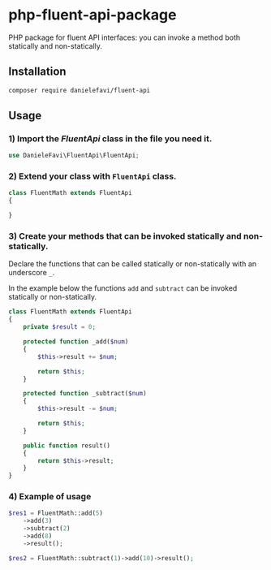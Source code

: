 # php-fluent-api-package

PHP package for fluent API interfaces: you can invoke a method both statically and non-statically.

## Installation

```sh
composer require danielefavi/fluent-api
```

## Usage

### 1) Import the *FluentApi* class in the file you need it.

```php
use DanieleFavi\FluentApi\FluentApi;
```

### 2) Extend your class with `FluentApi` class.

```php
class FluentMath extends FluentApi
{

}
```

### 3) Create your methods that can be invoked statically and non-statically.

Declare the functions that can be called statically or non-statically with an underscore `_`.

In the example below the functions `add` and `subtract` can be invoked statically or non-statically.

```php
class FluentMath extends FluentApi
{
    private $result = 0;

    protected function _add($num)
    {
        $this->result += $num;

        return $this;
    }

    protected function _subtract($num)
    {
        $this->result -= $num;

        return $this;
    }

    public function result()
    {
        return $this->result;
    }
}
```

### 4) Example of usage

```php
$res1 = FluentMath::add(5)
    ->add(3)
    ->subtract(2)
    ->add(8)
    ->result();

$res2 = FluentMath::subtract(1)->add(10)->result();
```